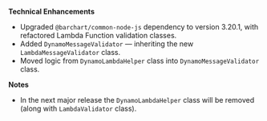 **Technical Enhancements**

* Upgraded `@barchart/common-node-js` dependency to version 3.20.1, with refactored Lambda Function validation classes.
* Added `DynamoMessageValidator` — inheriting the new `LambdaMessageValidator` class.
* Moved logic from `DynamoLambdaHelper` class into `DynamoMessageValidator` class.

**Notes**

* In the next major release the `DynamoLambdaHelper` class will be removed (along with `LambdaValidator` class).